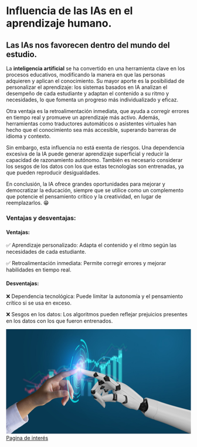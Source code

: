 # Influencia de las IAs en el aprendizaje humano.
## Las IAs nos favorecen dentro del mundo del estudio. 
La __inteligencia artificial__ se ha convertido en una herramienta clave en los procesos educativos, modificando la manera en que las personas adquieren y aplican el conocimiento. Su mayor aporte es la posibilidad de personalizar el aprendizaje: los sistemas basados en IA analizan el desempeño de cada estudiante y adaptan el contenido a su ritmo y necesidades, lo que fomenta un progreso más individualizado y eficaz.

Otra ventaja es la retroalimentación inmediata, que ayuda a corregir errores en tiempo real y promueve un aprendizaje más activo. Además, herramientas como traductores automáticos o asistentes virtuales han hecho que el conocimiento sea más accesible, superando barreras de idioma y contexto.

Sin embargo, esta influencia no está exenta de riesgos. Una dependencia excesiva de la IA puede generar aprendizaje superficial y reducir la capacidad de razonamiento autónomo. También es necesario considerar los sesgos de los datos con los que estas tecnologías son entrenadas, ya que pueden reproducir desigualdades.

En conclusión, la IA ofrece grandes oportunidades para mejorar y democratizar la educación, siempre que se utilice como un complemento que potencie el pensamiento crítico y la creatividad, en lugar de reemplazarlos. :grin:
### Ventajas y desventajas:
#### Ventajas:
:white_check_mark: Aprendizaje personalizado: Adapta el contenido y el ritmo según las necesidades de cada estudiante.

:white_check_mark: Retroalimentación inmediata: Permite corregir errores y mejorar habilidades en tiempo real.
#### Desventajas:

:x: Dependencia tecnológica: Puede limitar la autonomía y el pensamiento crítico si se usa en exceso.

:x: Sesgos en los datos: Los algoritmos pueden reflejar prejuicios presentes en los datos con los que fueron entrenados.


![img.png](img.png)
[Pagina de interés](https://www.incibe.es/menores/blog/el-uso-de-la-inteligencia-artificial-en-el-entorno-educativo)